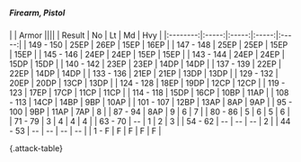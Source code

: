 ##### Firearm, Pistol

|      |   Armor   ||||
|   Result   |   No   |   Lt   |   Md   |   Hvy   |
|:--------:|:-----:|:-----:|:-----:|:-----:|
| 149 - 150 | 25EP | 26EP | 15EP | 16EP |
| 147 - 148 | 25EP | 25EP | 15EP | 15EP |
| 145 - 146 | 24EP | 24EP | 15EP | 15EP |
| 143 - 144 | 24EP | 24EP | 15DP | 15DP |
| 140 - 142 | 23EP | 23EP | 14DP | 14DP |
| 137 - 139 | 22EP | 22EP | 14DP | 14DP |
| 133 - 136 | 21EP | 21EP | 13DP | 13DP |
| 129 - 132 | 20EP | 20DP | 13CP | 13DP |
| 124 - 128 | 18EP | 19DP | 12CP | 12CP |
| 119 - 123 | 17EP | 17CP | 11CP | 11CP |
| 114 - 118 | 15DP | 16CP | 10BP | 11AP |
| 108 - 113 | 14CP | 14BP | 9BP | 10AP |
| 101 - 107 | 12BP | 13AP | 8AP | 9AP |
| 95 - 100 | 9BP | 11AP | 7AP | 8 |
| 87 - 94 | 8AP | 9 | 6 | 7 |
| 80 - 86 | 5 | 6 | 5 | 6 |
| 71 - 79 | 3 | 4 | 4 | 4 |
| 63 - 70 | --  | 1 | 2 | 3 |
| 54 - 62 | --  | --  | --  | 2 |
| 44 - 53 | --  | --  | --  | --  |
| 1 - F | F | F | F | F |

{.attack-table}
